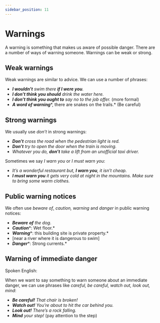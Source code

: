 ```yaml
---
sidebar_position: 11
---
```


# Warnings

A warning is something that makes us aware of possible danger. There are a number of ways of warning someone. Warnings can be weak or strong.

## Weak warnings

Weak warnings are similar to advice. We can use a number of phrases:

- ***I wouldn’t*** *swim there **if I were you**.*
- ***I don’t think you should*** *drink the water here.*
- ***I don’t think you ought to*** *say no to the job offer.* (more formal)
- ***A word of warning****, there are snakes on the trails.* (Be careful)

## Strong warnings

We usually use *don’t* in strong warnings:

- ***Don’t*** *cross the road when the pedestrian light is red.*
- ***Don’t*** *try to open the door when the train is moving.*
- *Whatever you do, **don’t** take a lift from an unofficial taxi driver.*

Sometimes we say *I warn you* or *I must warn you*:

- *It’s a wonderful restaurant but, **I warn you**, it isn’t cheap.*
- ***I must warn you*** *it gets very cold at night in the mountains. Make sure to bring some warm clothes.*

## Public warning notices

We often use *beware of*, *caution, warning* and *danger* in public warning notices:

- ***Beware*** ***of*** *the dog.*
- ***Caution****: Wet floor.*
- ***Warning****: this building site is private property.*
- \[near a river where it is dangerous to swim\]
- ***Danger****: Strong currents.*

## Warning of immediate danger

Spoken English:

When we want to say something to warn someone about an immediate danger, we can use phrases like *careful, be careful, watch out, look out, mind*:

- ***Be careful!*** *That chair is broken!*
- ***Watch out!*** *You’re about to hit the car behind you.*
- ***Look out!*** *There’s a rock falling.*
- ***Mind*** *your step!* (pay attention to the step)
